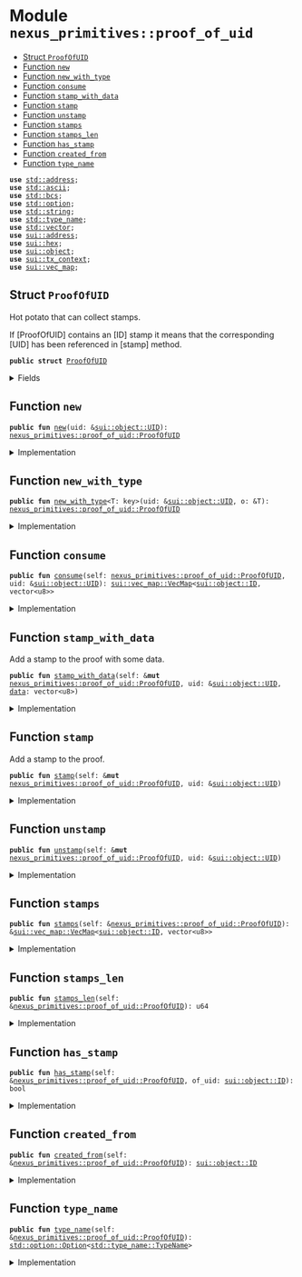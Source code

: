 
<a name="nexus_primitives_proof_of_uid"></a>

# Module `nexus_primitives::proof_of_uid`



-  [Struct `ProofOfUID`](#nexus_primitives_proof_of_uid_ProofOfUID)
-  [Function `new`](#nexus_primitives_proof_of_uid_new)
-  [Function `new_with_type`](#nexus_primitives_proof_of_uid_new_with_type)
-  [Function `consume`](#nexus_primitives_proof_of_uid_consume)
-  [Function `stamp_with_data`](#nexus_primitives_proof_of_uid_stamp_with_data)
-  [Function `stamp`](#nexus_primitives_proof_of_uid_stamp)
-  [Function `unstamp`](#nexus_primitives_proof_of_uid_unstamp)
-  [Function `stamps`](#nexus_primitives_proof_of_uid_stamps)
-  [Function `stamps_len`](#nexus_primitives_proof_of_uid_stamps_len)
-  [Function `has_stamp`](#nexus_primitives_proof_of_uid_has_stamp)
-  [Function `created_from`](#nexus_primitives_proof_of_uid_created_from)
-  [Function `type_name`](#nexus_primitives_proof_of_uid_type_name)


<pre><code><b>use</b> <a href="../dependencies/std/address.md#std_address">std::address</a>;
<b>use</b> <a href="../dependencies/std/ascii.md#std_ascii">std::ascii</a>;
<b>use</b> <a href="../dependencies/std/bcs.md#std_bcs">std::bcs</a>;
<b>use</b> <a href="../dependencies/std/option.md#std_option">std::option</a>;
<b>use</b> <a href="../dependencies/std/string.md#std_string">std::string</a>;
<b>use</b> <a href="../dependencies/std/type_name.md#std_type_name">std::type_name</a>;
<b>use</b> <a href="../dependencies/std/vector.md#std_vector">std::vector</a>;
<b>use</b> <a href="../dependencies/sui/address.md#sui_address">sui::address</a>;
<b>use</b> <a href="../dependencies/sui/hex.md#sui_hex">sui::hex</a>;
<b>use</b> <a href="../dependencies/sui/object.md#sui_object">sui::object</a>;
<b>use</b> <a href="../dependencies/sui/tx_context.md#sui_tx_context">sui::tx_context</a>;
<b>use</b> <a href="../dependencies/sui/vec_map.md#sui_vec_map">sui::vec_map</a>;
</code></pre>



<a name="nexus_primitives_proof_of_uid_ProofOfUID"></a>

## Struct `ProofOfUID`

Hot potato that can collect stamps.

If [ProofOfUID] contains an [ID] stamp it means that the corresponding [UID]
has been referenced in [stamp] method.


<pre><code><b>public</b> <b>struct</b> <a href="../nexus_primitives/proof_of_uid.md#nexus_primitives_proof_of_uid_ProofOfUID">ProofOfUID</a>
</code></pre>



<details>
<summary>Fields</summary>


<dl>
<dt>
<code>from_uid: <a href="../dependencies/sui/object.md#sui_object_ID">sui::object::ID</a></code>
</dt>
<dd>
 Only the [UID] that created this proof in [new] constructor can consume it.
</dd>
<dt>
<code>from_type: <a href="../dependencies/std/option.md#std_option_Option">std::option::Option</a>&lt;<a href="../dependencies/std/type_name.md#std_type_name_TypeName">std::type_name::TypeName</a>&gt;</code>
</dt>
<dd>
 Optionally, the creator of the proof can also prove the type of the [UID].
 Some nexus components may require this information to be present.
</dd>
<dt>
<code><a href="../nexus_primitives/proof_of_uid.md#nexus_primitives_proof_of_uid_stamps">stamps</a>: <a href="../dependencies/sui/vec_map.md#sui_vec_map_VecMap">sui::vec_map::VecMap</a>&lt;<a href="../dependencies/sui/object.md#sui_object_ID">sui::object::ID</a>, vector&lt;u8&gt;&gt;</code>
</dt>
<dd>
 Stampers can attach arbitrary data to their stamp.
</dd>
</dl>


</details>

<a name="nexus_primitives_proof_of_uid_new"></a>

## Function `new`



<pre><code><b>public</b> <b>fun</b> <a href="../nexus_primitives/proof_of_uid.md#nexus_primitives_proof_of_uid_new">new</a>(uid: &<a href="../dependencies/sui/object.md#sui_object_UID">sui::object::UID</a>): <a href="../nexus_primitives/proof_of_uid.md#nexus_primitives_proof_of_uid_ProofOfUID">nexus_primitives::proof_of_uid::ProofOfUID</a>
</code></pre>



<details>
<summary>Implementation</summary>


<pre><code><b>public</b> <b>fun</b> <a href="../nexus_primitives/proof_of_uid.md#nexus_primitives_proof_of_uid_new">new</a>(uid: &UID): <a href="../nexus_primitives/proof_of_uid.md#nexus_primitives_proof_of_uid_ProofOfUID">ProofOfUID</a> {
    <a href="../nexus_primitives/proof_of_uid.md#nexus_primitives_proof_of_uid_ProofOfUID">ProofOfUID</a> {
        from_uid: object::uid_to_inner(uid),
        from_type: option::none(),
        <a href="../nexus_primitives/proof_of_uid.md#nexus_primitives_proof_of_uid_stamps">stamps</a>: vec_map::empty()
    }
}
</code></pre>



</details>

<a name="nexus_primitives_proof_of_uid_new_with_type"></a>

## Function `new_with_type`



<pre><code><b>public</b> <b>fun</b> <a href="../nexus_primitives/proof_of_uid.md#nexus_primitives_proof_of_uid_new_with_type">new_with_type</a>&lt;T: key&gt;(uid: &<a href="../dependencies/sui/object.md#sui_object_UID">sui::object::UID</a>, o: &T): <a href="../nexus_primitives/proof_of_uid.md#nexus_primitives_proof_of_uid_ProofOfUID">nexus_primitives::proof_of_uid::ProofOfUID</a>
</code></pre>



<details>
<summary>Implementation</summary>


<pre><code><b>public</b> <b>fun</b> <a href="../nexus_primitives/proof_of_uid.md#nexus_primitives_proof_of_uid_new_with_type">new_with_type</a>&lt;T: key&gt;(uid: &UID, o: &T): <a href="../nexus_primitives/proof_of_uid.md#nexus_primitives_proof_of_uid_ProofOfUID">ProofOfUID</a> {
    <b>assert</b>!(object::uid_to_inner(uid) == object::id(o));
    <a href="../nexus_primitives/proof_of_uid.md#nexus_primitives_proof_of_uid_ProofOfUID">ProofOfUID</a> {
        from_uid: object::uid_to_inner(uid),
        from_type: option::some(type_name::get&lt;T&gt;()),
        <a href="../nexus_primitives/proof_of_uid.md#nexus_primitives_proof_of_uid_stamps">stamps</a>: vec_map::empty()
    }
}
</code></pre>



</details>

<a name="nexus_primitives_proof_of_uid_consume"></a>

## Function `consume`



<pre><code><b>public</b> <b>fun</b> <a href="../nexus_primitives/proof_of_uid.md#nexus_primitives_proof_of_uid_consume">consume</a>(self: <a href="../nexus_primitives/proof_of_uid.md#nexus_primitives_proof_of_uid_ProofOfUID">nexus_primitives::proof_of_uid::ProofOfUID</a>, uid: &<a href="../dependencies/sui/object.md#sui_object_UID">sui::object::UID</a>): <a href="../dependencies/sui/vec_map.md#sui_vec_map_VecMap">sui::vec_map::VecMap</a>&lt;<a href="../dependencies/sui/object.md#sui_object_ID">sui::object::ID</a>, vector&lt;u8&gt;&gt;
</code></pre>



<details>
<summary>Implementation</summary>


<pre><code><b>public</b> <b>fun</b> <a href="../nexus_primitives/proof_of_uid.md#nexus_primitives_proof_of_uid_consume">consume</a>(self: <a href="../nexus_primitives/proof_of_uid.md#nexus_primitives_proof_of_uid_ProofOfUID">ProofOfUID</a>, uid: &UID): VecMap&lt;ID, vector&lt;u8&gt;&gt; {
    <b>let</b> <a href="../nexus_primitives/proof_of_uid.md#nexus_primitives_proof_of_uid_ProofOfUID">ProofOfUID</a> { <a href="../nexus_primitives/proof_of_uid.md#nexus_primitives_proof_of_uid_stamps">stamps</a>, from_uid, .. } = self;
    <b>assert</b>!(object::uid_to_inner(uid) == from_uid);
    <a href="../nexus_primitives/proof_of_uid.md#nexus_primitives_proof_of_uid_stamps">stamps</a>
}
</code></pre>



</details>

<a name="nexus_primitives_proof_of_uid_stamp_with_data"></a>

## Function `stamp_with_data`

Add a stamp to the proof with some data.


<pre><code><b>public</b> <b>fun</b> <a href="../nexus_primitives/proof_of_uid.md#nexus_primitives_proof_of_uid_stamp_with_data">stamp_with_data</a>(self: &<b>mut</b> <a href="../nexus_primitives/proof_of_uid.md#nexus_primitives_proof_of_uid_ProofOfUID">nexus_primitives::proof_of_uid::ProofOfUID</a>, uid: &<a href="../dependencies/sui/object.md#sui_object_UID">sui::object::UID</a>, <a href="../nexus_primitives/data.md#nexus_primitives_data">data</a>: vector&lt;u8&gt;)
</code></pre>



<details>
<summary>Implementation</summary>


<pre><code><b>public</b> <b>fun</b> <a href="../nexus_primitives/proof_of_uid.md#nexus_primitives_proof_of_uid_stamp_with_data">stamp_with_data</a>(self: &<b>mut</b> <a href="../nexus_primitives/proof_of_uid.md#nexus_primitives_proof_of_uid_ProofOfUID">ProofOfUID</a>, uid: &UID, <a href="../nexus_primitives/data.md#nexus_primitives_data">data</a>: vector&lt;u8&gt;) {
    self.<a href="../nexus_primitives/proof_of_uid.md#nexus_primitives_proof_of_uid_stamps">stamps</a>.insert(object::uid_to_inner(uid), <a href="../nexus_primitives/data.md#nexus_primitives_data">data</a>)
}
</code></pre>



</details>

<a name="nexus_primitives_proof_of_uid_stamp"></a>

## Function `stamp`

Add a stamp to the proof.


<pre><code><b>public</b> <b>fun</b> <a href="../nexus_primitives/proof_of_uid.md#nexus_primitives_proof_of_uid_stamp">stamp</a>(self: &<b>mut</b> <a href="../nexus_primitives/proof_of_uid.md#nexus_primitives_proof_of_uid_ProofOfUID">nexus_primitives::proof_of_uid::ProofOfUID</a>, uid: &<a href="../dependencies/sui/object.md#sui_object_UID">sui::object::UID</a>)
</code></pre>



<details>
<summary>Implementation</summary>


<pre><code><b>public</b> <b>fun</b> <a href="../nexus_primitives/proof_of_uid.md#nexus_primitives_proof_of_uid_stamp">stamp</a>(self: &<b>mut</b> <a href="../nexus_primitives/proof_of_uid.md#nexus_primitives_proof_of_uid_ProofOfUID">ProofOfUID</a>, uid: &UID) {
    self.<a href="../nexus_primitives/proof_of_uid.md#nexus_primitives_proof_of_uid_stamp_with_data">stamp_with_data</a>(uid, vector::empty())
}
</code></pre>



</details>

<a name="nexus_primitives_proof_of_uid_unstamp"></a>

## Function `unstamp`



<pre><code><b>public</b> <b>fun</b> <a href="../nexus_primitives/proof_of_uid.md#nexus_primitives_proof_of_uid_unstamp">unstamp</a>(self: &<b>mut</b> <a href="../nexus_primitives/proof_of_uid.md#nexus_primitives_proof_of_uid_ProofOfUID">nexus_primitives::proof_of_uid::ProofOfUID</a>, uid: &<a href="../dependencies/sui/object.md#sui_object_UID">sui::object::UID</a>)
</code></pre>



<details>
<summary>Implementation</summary>


<pre><code><b>public</b> <b>fun</b> <a href="../nexus_primitives/proof_of_uid.md#nexus_primitives_proof_of_uid_unstamp">unstamp</a>(self: &<b>mut</b> <a href="../nexus_primitives/proof_of_uid.md#nexus_primitives_proof_of_uid_ProofOfUID">ProofOfUID</a>, uid: &UID) {
    self.<a href="../nexus_primitives/proof_of_uid.md#nexus_primitives_proof_of_uid_stamps">stamps</a>.remove(&object::uid_to_inner(uid));
}
</code></pre>



</details>

<a name="nexus_primitives_proof_of_uid_stamps"></a>

## Function `stamps`



<pre><code><b>public</b> <b>fun</b> <a href="../nexus_primitives/proof_of_uid.md#nexus_primitives_proof_of_uid_stamps">stamps</a>(self: &<a href="../nexus_primitives/proof_of_uid.md#nexus_primitives_proof_of_uid_ProofOfUID">nexus_primitives::proof_of_uid::ProofOfUID</a>): &<a href="../dependencies/sui/vec_map.md#sui_vec_map_VecMap">sui::vec_map::VecMap</a>&lt;<a href="../dependencies/sui/object.md#sui_object_ID">sui::object::ID</a>, vector&lt;u8&gt;&gt;
</code></pre>



<details>
<summary>Implementation</summary>


<pre><code><b>public</b> <b>fun</b> <a href="../nexus_primitives/proof_of_uid.md#nexus_primitives_proof_of_uid_stamps">stamps</a>(self: &<a href="../nexus_primitives/proof_of_uid.md#nexus_primitives_proof_of_uid_ProofOfUID">ProofOfUID</a>): &VecMap&lt;ID, vector&lt;u8&gt;&gt; { &self.<a href="../nexus_primitives/proof_of_uid.md#nexus_primitives_proof_of_uid_stamps">stamps</a> }
</code></pre>



</details>

<a name="nexus_primitives_proof_of_uid_stamps_len"></a>

## Function `stamps_len`



<pre><code><b>public</b> <b>fun</b> <a href="../nexus_primitives/proof_of_uid.md#nexus_primitives_proof_of_uid_stamps_len">stamps_len</a>(self: &<a href="../nexus_primitives/proof_of_uid.md#nexus_primitives_proof_of_uid_ProofOfUID">nexus_primitives::proof_of_uid::ProofOfUID</a>): u64
</code></pre>



<details>
<summary>Implementation</summary>


<pre><code><b>public</b> <b>fun</b> <a href="../nexus_primitives/proof_of_uid.md#nexus_primitives_proof_of_uid_stamps_len">stamps_len</a>(self: &<a href="../nexus_primitives/proof_of_uid.md#nexus_primitives_proof_of_uid_ProofOfUID">ProofOfUID</a>): u64 { self.<a href="../nexus_primitives/proof_of_uid.md#nexus_primitives_proof_of_uid_stamps">stamps</a>.size() }
</code></pre>



</details>

<a name="nexus_primitives_proof_of_uid_has_stamp"></a>

## Function `has_stamp`



<pre><code><b>public</b> <b>fun</b> <a href="../nexus_primitives/proof_of_uid.md#nexus_primitives_proof_of_uid_has_stamp">has_stamp</a>(self: &<a href="../nexus_primitives/proof_of_uid.md#nexus_primitives_proof_of_uid_ProofOfUID">nexus_primitives::proof_of_uid::ProofOfUID</a>, of_uid: <a href="../dependencies/sui/object.md#sui_object_ID">sui::object::ID</a>): bool
</code></pre>



<details>
<summary>Implementation</summary>


<pre><code><b>public</b> <b>fun</b> <a href="../nexus_primitives/proof_of_uid.md#nexus_primitives_proof_of_uid_has_stamp">has_stamp</a>(self: &<a href="../nexus_primitives/proof_of_uid.md#nexus_primitives_proof_of_uid_ProofOfUID">ProofOfUID</a>, of_uid: ID): bool { self.<a href="../nexus_primitives/proof_of_uid.md#nexus_primitives_proof_of_uid_stamps">stamps</a>.contains(&of_uid) }
</code></pre>



</details>

<a name="nexus_primitives_proof_of_uid_created_from"></a>

## Function `created_from`



<pre><code><b>public</b> <b>fun</b> <a href="../nexus_primitives/proof_of_uid.md#nexus_primitives_proof_of_uid_created_from">created_from</a>(self: &<a href="../nexus_primitives/proof_of_uid.md#nexus_primitives_proof_of_uid_ProofOfUID">nexus_primitives::proof_of_uid::ProofOfUID</a>): <a href="../dependencies/sui/object.md#sui_object_ID">sui::object::ID</a>
</code></pre>



<details>
<summary>Implementation</summary>


<pre><code><b>public</b> <b>fun</b> <a href="../nexus_primitives/proof_of_uid.md#nexus_primitives_proof_of_uid_created_from">created_from</a>(self: &<a href="../nexus_primitives/proof_of_uid.md#nexus_primitives_proof_of_uid_ProofOfUID">ProofOfUID</a>): ID { self.from_uid }
</code></pre>



</details>

<a name="nexus_primitives_proof_of_uid_type_name"></a>

## Function `type_name`



<pre><code><b>public</b> <b>fun</b> <a href="../nexus_primitives/proof_of_uid.md#nexus_primitives_proof_of_uid_type_name">type_name</a>(self: &<a href="../nexus_primitives/proof_of_uid.md#nexus_primitives_proof_of_uid_ProofOfUID">nexus_primitives::proof_of_uid::ProofOfUID</a>): <a href="../dependencies/std/option.md#std_option_Option">std::option::Option</a>&lt;<a href="../dependencies/std/type_name.md#std_type_name_TypeName">std::type_name::TypeName</a>&gt;
</code></pre>



<details>
<summary>Implementation</summary>


<pre><code><b>public</b> <b>fun</b> <a href="../nexus_primitives/proof_of_uid.md#nexus_primitives_proof_of_uid_type_name">type_name</a>(self: &<a href="../nexus_primitives/proof_of_uid.md#nexus_primitives_proof_of_uid_ProofOfUID">ProofOfUID</a>): Option&lt;TypeName&gt; { self.from_type }
</code></pre>



</details>
